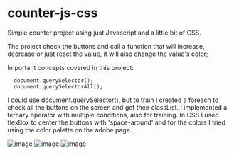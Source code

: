 # counter-js-css
Simple counter project using just Javascript and a little bit of CSS.

The project check the buttons and call a function that will increase, decrease or just reset the value, it will also change the value's color;

Important concepts covered in this project:

      document.querySelector();
      document.querySelectorAll();

I could use document.querySelector(), but to train I created a foreach to check all the buttons on the screen and get their classList.
I implemented a ternary operator with multiple conditions, also for training.
In CSS I used flexBox to center the buttons with 'space-around' and for the colors I tried using the color palette on the adobe page.

![image](https://user-images.githubusercontent.com/81515650/156071378-adcc1aaa-8096-4af2-af14-704b1266c5d1.png)
![image](https://user-images.githubusercontent.com/81515650/156071394-55e293c0-0e76-45ec-9cbc-5be1485bc5e6.png)
![image](https://user-images.githubusercontent.com/81515650/156071514-f3a5b47f-c5bb-4a26-91eb-baeeb8c0552b.png)
